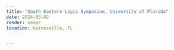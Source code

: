 ```yaml
---
title: "South Eastern Logic Symposium, University of Florida" 
date: 2024-03-02
render: never
location: Gainesville, FL


---
```

